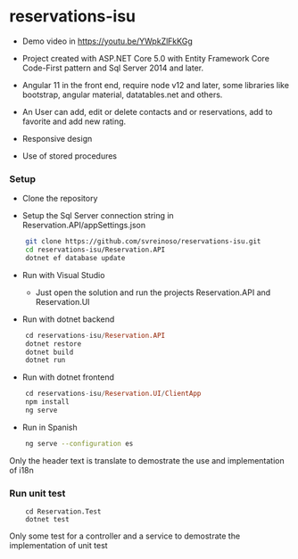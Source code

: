 # reservations-isu

- Demo video in https://youtu.be/YWpkZlFkKGg 

- Project created with ASP.NET Core 5.0 with Entity Framework Core Code-First pattern and Sql Server 2014 and later.

- Angular 11 in the front end, require node v12 and later, some libraries like bootstrap, angular material, datatables.net and others.

- An User can add, edit or delete contacts and or reservations, add to favorite and add new rating.

- Responsive design
- Use of stored procedures 

### Setup

- Clone the repository 

- Setup the Sql Server connection string in Reservation.API/appSettings.json 
```sh
    git clone https://github.com/svreinoso/reservations-isu.git
    cd reservations-isu/Reservation.API
    dotnet ef database update
```

- Run with Visual Studio
    - Just open the solution and run the projects Reservation.API and Reservation.UI
    
- Run with dotnet backend
```hs
    cd reservations-isu/Reservation.API
    dotnet restore
    dotnet build
    dotnet run
```
- Run with dotnet frontend
```hs
    cd reservations-isu/Reservation.UI/ClientApp
    npm install
    ng serve
```

- Run in Spanish 
```sh
    ng serve --configuration es
```
Only the header text is translate to demostrate the use and implementation of i18n

### Run unit test
```
    cd Reservation.Test
    dotnet test
```
Only some test for a controller and a service to demostrate the implementation of unit test
